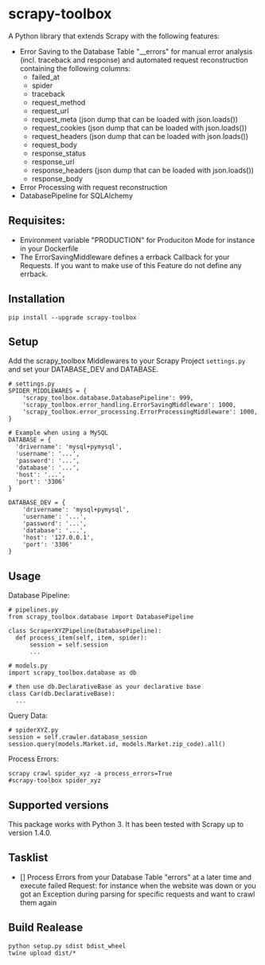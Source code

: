 scrapy-toolbox
=============

A Python library that extends Scrapy with the following features:
- Error Saving to the Database Table "__errors" for manual error analysis (incl. traceback and response) and automated request reconstruction containing the following columns:
  - failed_at
  - spider
  - traceback
  - request_method
  - request_url
  - request_meta (json dump that can be loaded with json.loads())
  - request_cookies (json dump that can be loaded with json.loads())
  - request_headers (json dump that can be loaded with json.loads())
  - request_body
  - response_status
  - response_url
  - response_headers (json dump that can be loaded with json.loads())
  - response_body
- Error Processing with request reconstruction
- DatabasePipeline for SQLAlchemy

Requisites: 
-----------

* Environment variable "PRODUCTION" for Produciton Mode for instance in your Dockerfile
* The ErrorSavingMiddleware defines a errback Callback for your Requests. If you want to make use of this Feature do not define any errback.

Installation
------------

  ```
  pip install --upgrade scrapy-toolbox
  ```

Setup
-----

Add the scrapy_toolbox Middlewares to your Scrapy Project `settings.py` and set your DATABASE_DEV and DATABASE.

  ```
  # settings.py
  SPIDER_MIDDLEWARES = {
      'scrapy_toolbox.database.DatabasePipeline': 999,
      'scrapy_toolbox.error_handling.ErrorSavingMiddleware': 1000,
      'scrapy_toolbox.error_processing.ErrorProcessingMiddleware': 1000,
  }

  # Example when using a MySQL
  DATABASE = {
    'drivername': 'mysql+pymysql', 
    'username': '...',
    'password': '...',
    'database': '...',
    'host': '...',
    'port': '3306'
  }

  DATABASE_DEV = {
      'drivername': 'mysql+pymysql',
      'username': '...',
      'password': '...',
      'database': '...',
      'host': '127.0.0.1',
      'port': '3306'
  }

  ```

Usage
-----
Database Pipeline:
  ```
  # pipelines.py
  from scrapy_toolbox.database import DatabasePipeline

  class ScraperXYZPipeline(DatabasePipeline):
    def process_item(self, item, spider):
        session = self.session
        ...
  ```

  ```
  # models.py
  import scrapy_toolbox.database as db

  # then use db.DeclarativeBase as your declarative base
  class Car(db.DeclarativeBase):
    ...
  ```

Query Data:
  ```
  # spiderXYZ.py
  session = self.crawler.database_session
  session.query(models.Market.id, models.Market.zip_code).all()
  ```

Process Errors:
  ```
  scrapy crawl spider_xyz -a process_errors=True
  #scrapy-toolbox spider_xyz
  ```

Supported versions
------------------
This package works with Python 3. It has been tested with Scrapy up to version 1.4.0.

Tasklist
------------------
- [] Process Errors from your Database Table "errors" at a later time and execute failed Request: for instance when the website was down or you got an Exception during parsing for specific requests and want to crawl them again

Build Realease
------------------
```
python setup.py sdist bdist_wheel
twine upload dist/*
```
